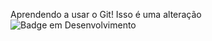 Aprendendo a usar o Git!
Isso é uma alteração
![Badge em Desenvolvimento](http://img.shields.io/static/v1?label=STATUS&message=EM%20DESENVOLVIMENTO&color=GREEN&style=for-the-badge)
